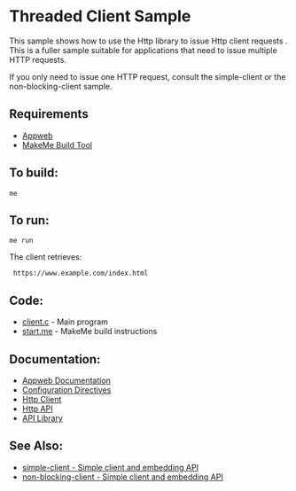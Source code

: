 Threaded Client Sample
===

This sample shows how to use the Http library to issue Http client requests .
This is a fuller sample suitable for applications that need to issue multiple HTTP requests.

If you only need to issue one HTTP request, consult the simple-client or the non-blocking-client sample.

Requirements
---
* [Appweb](https://www.embedthis.com/appweb/download.html)
* [MakeMe Build Tool](https://www.embedthis.com/makeme/download.html)

To build:
---
    me

To run:
---
    me run

The client retrieves:

     https://www.example.com/index.html

Code:
---
* [client.c](client.c) - Main program
* [start.me](start.me) - MakeMe build instructions

Documentation:
---
* [Appweb Documentation](https://www.embedthis.com/appweb/doc/index.html)
* [Configuration Directives](https://www.embedthis.com/appweb/doc/users/configuration.html#directives)
* [Http Client](https://www.embedthis.com/appweb/doc/users/client.html)
* [Http API](https://www.embedthis.com/appweb/doc/api/http.html)
* [API Library](https://www.embedthis.com/appweb/doc/ref/native.html)

See Also:
---
* [simple-client - Simple client and embedding API](../simple-client/README.md)
* [non-blocking-client - Simple client and embedding API](../non-blocking-client/README.md)
